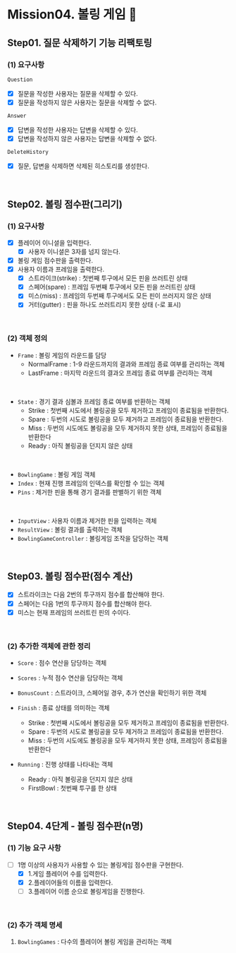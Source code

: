 # Mission04. 볼링 게임 🎳

## Step01. 질문 삭제하기 기능 리팩토링

### (1) 요구사항
`Question`
- [x] 질문을 작성한 사용자는 질문을 삭제할 수 있다.
- [x] 질문을 작성하지 않은 사용자는 질문을 삭제할 수 없다.

`Answer`
- [x] 답변을 작성한 사용자는 답변을 삭제할 수 있다.
- [x] 답변을 작성하지 않은 사용자는 답변을 삭제할 수 없다.

`DeleteHistory`
- [x] 질문, 답변을 삭제하면 삭제된 히스토리를 생성한다.

<br>

## Step02. 볼링 점수판(그리기)

### (1) 요구사항

- [x] 플레이어 이니셜을 입력한다.
  - [x] 사용자 이니셜은 3자를 넘지 않는다.
- [x] 볼링 게임 점수판을 출력한다.
- [x] 사용자 이름과 프레임을 출력한다.
  - [x] 스트라이크(strike) : 첫번째 투구에서 모든 핀을 쓰러트린 상태
  - [x] 스페어(spare) : 프레임 두번째 투구에서 모든 핀을 쓰러트린 상태
  - [x] 미스(miss) : 프레임의 두번째 투구에서도 모든 핀이 쓰러지지 않은 상태
  - [x] 거터(gutter) : 핀을 하나도 쓰러트리지 못한 상태 (-로 표시)

<br>

### (2) 객체 정의

- `Frame` : 볼링 게임의 라운드를 담당
  - NormalFrame : 1-9 라운드까지의 결과와 프레임 종료 여부를 관리하는 객체
  - LastFrame : 마지막 라운드의 결과오 프레임 종료 여부를 관리하는 객체

<br>

- `State` : 경기 결과 심볼과 프레임 종료 여부를 반환하는 객체
  - Strike : 첫번째 시도에서 볼링공을 모두 제거하고 프레임이 종료됨을 반환한다.
  - Spare : 두번의 시도로 볼링공을 모두 제거하고 프레임이 종료됨을 반환한다.
  - Miss : 두번의 시도에도 볼링공을 모두 제거하지 못한 상태, 프레임이 종료됨을 반환한다
  - Ready : 아직 볼링공을 던지지 않은 상태

<br>

- `BowlingGame` : 볼링 게임 객체
- `Index` : 현재 진행 프레임의 인덱스를 확인할 수 있는 객체
- `Pins` : 제거한 핀을 통해 경기 결과를 판별하기 위한 객체

<br>

- `InputView` : 사용자 이름과 제거한 핀을 입력하는 객체
- `ResultView` : 볼링 결과를 출력하는 객체
- `BowlingGameController` : 볼링게임 조작을 담당하는 객체

<br>

## Step03. 볼링 점수판(점수 계산)
- [x] 스트라이크는 다음 2번의 투구까지 점수를 합산해야 한다.
- [x] 스페어는 다음 1번의 투구까지 점수를 합산해야 한다.
- [x] 미스는 현재 프레임의 쓰러트린 핀의 수이다.

<br>

### (2) 추가한 객체에 관한 정리

- `Score` : 점수 연산을 담당하는 객체
- `Scores` : 누적 점수 연산을 담당하는 객체
- `BonusCount` : 스트라이크, 스페어일 경우, 추가 연산을 확인하기 위한 객체
- `Finish` : 종료 상태를 의미하는 객체
  - Strike : 첫번째 시도에서 볼링공을 모두 제거하고 프레임이 종료됨을 반환한다.
  - Spare : 두번의 시도로 볼링공을 모두 제거하고 프레임이 종료됨을 반환한다.
  - Miss : 두번의 시도에도 볼링공을 모두 제거하지 못한 상태, 프레임이 종료됨을 반환한다

- `Running` : 진행 상태를 나타내는 객체
  - Ready : 아직 볼링공을 던지지 않은 상태 
  - FirstBowl : 첫번째 투구를 한 상태

<br>

## Step04. 4단계 - 볼링 점수판(n명)

### (1) 기능 요구 사항

- [ ] 1명 이상의 사용자가 사용할 수 있는 볼링게임 점수판을 구현한다.
  - [x] 1.게임 플레이어 수를 입력한다.
  - [x] 2.플레이어들의 이름을 입력한다.
  - [ ] 3.플레이어 이름 순으로 볼링게임을 진행한다.

<br>

### (2) 추가 객체 명세
1. `BowlingGames` : 다수의 플레이어 볼링 게임을 관리하는 객체